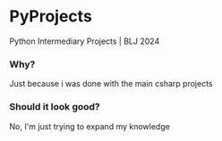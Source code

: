 # PyProjects
Python Intermediary Projects | BLJ 2024

### Why?
Just because i was done with the main csharp projects

### Should it look good?
No, I'm just trying to expand my knowledge
